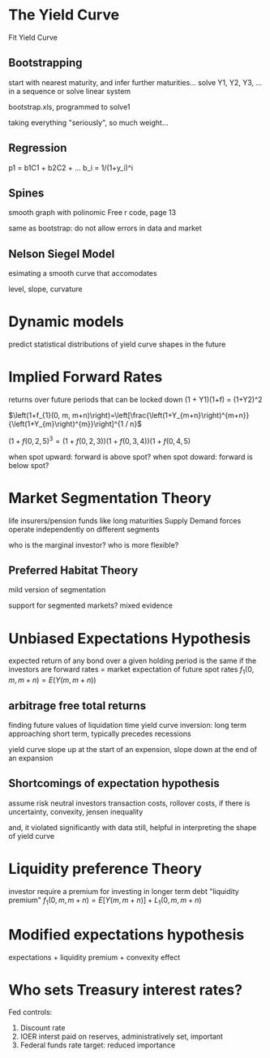# The Yield Curve
Fit Yield Curve

## Bootstrapping
start with nearest maturity, and infer further maturities...
solve Y1, Y2, Y3, ... in a sequence
or solve linear system

bootstrap.xls, programmed to solve1

taking everything "seriously", so much weight...
## Regression
p1 = b1C1 + b2C2 + ...
b_i = 1/(1+y_i)^i

## Spines
smooth graph with polinomic
Free r code, page 13

same as bootstrap: do not allow errors in data and market

## Nelson Siegel Model
esimating a smooth curve that accomodates 

level, slope, curvature

# Dynamic models
predict statistical distributions of yield curve shapes in the future

# Implied Forward Rates
returns over future periods that can be locked down
(1 + Y1)(1+f) = (1+Y2)^2

$\left(1+f_{1}(0, m, m+n)\right)=\left[\frac{\left(1+Y_{m+n}\right)^{m+n}}{\left(1+Y_{m}\right)^{m}}\right]^{1 / n}$

$(1+f(0,2,5)^3 = (1+f(0,2,3))(1+f(0,3,4))(1+f(0,4,5)$

when spot upward: forward is above spot?
when spot doward: forward is below spot?

# Market Segmentation Theory
life insurers/pension funds like long maturities
Supply Demand forces operate independently on different segments

who is the marginal investor? who is more flexible?

## Preferred Habitat Theory
mild version of segmentation

support for segmented markets? mixed evidence

# Unbiased Expectations Hypothesis
expected return of any bond over a given holding period is the same
if the investors are
forward rates = market expectation of future spot rates
$f_{1}(0, m, m+n)=E(Y(m, m+n))$

## arbitrage free total returns
finding future values of liquidation time
yield curve inversion: long term approaching short term, typically precedes recessions

yield curve slope up at the start of an expension, slope down at the end of an expansion

## Shortcomings of expectation hypothesis
assume risk neutral investors
transaction costs, rollover costs,
if there is uncertainty, convexity, jensen inequality

and, it violated significantly with data
still, helpful in interpreting the shape of yield curve


# Liquidity preference Theory
investor require a premium for investing in longer term debt
"liquidity premium"
$f_{1}(0, m, m+n)=E[Y(m, m+n)]+L_{1}(0, m, m+n)$

# Modified expectations hypothesis
expectations + liquidity premium + convexity effect




# Who sets Treasury interest rates?
Fed controls:
1. Discount rate
2. IOER interst paid on reserves, administratively set, important
3. Federal funds rate target: reduced importance
